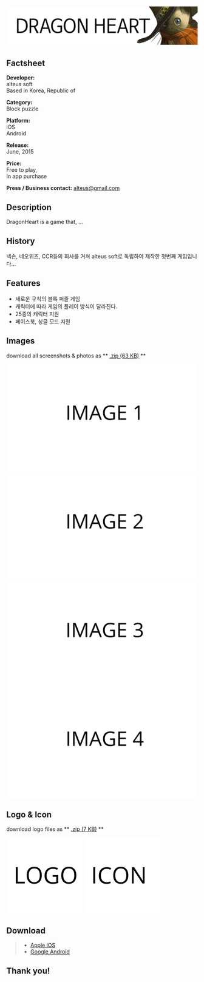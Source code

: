 # ![alteus soft](assets/images/headerDragonHeart.png)

## Factsheet

**Developer:**  
alteus soft  
Based in Korea, Republic of

**Category:**  
Block puzzle

**Platform:**  
iOS  
Android

**Release:**  
June, 2015

**Price:**  
Free to play,  
In app purchase

**Press / Business contact:**
[alteus@gmail.com][contact]

## Description

DragonHeart is a game that, ...


## History

넥슨, 네오위즈, CCR등의 회사를 거쳐 alteus soft로 독립하여 제작한 첫번째 게임입니다...

## Features

* 새로운 규칙의 블록 퍼즐 게임
* 캐릭터에 따라 게임의 플레이 방식이 달라진다.
* 25종의 캐릭터 지원
* 페이스북, 싱글 모드 지원

## Images

download all screenshots & photos as ** [.zip (63 KB)](assets/images/images.zip "Images zip") **

[![image_01_name](assets/images/image_01.png)](assets/images/image_01.png)
[![image_02_name](assets/images/image_02.png)](assets/images/image_02.png)
[![image_03_name](assets/images/image_03.png)](assets/images/image_03.png)
[![image_04_name](assets/images/image_04.png)](assets/images/image_04.png)

## Logo & Icon

download logo files as ** [.zip (7 KB)]( assets/images/logo.zip "Logo & Icon zip") **

[![logo](assets/images/logo.png)](assets/images/logo.png "Logo")
[![icon](assets/images/icon.png)](assets/images/icon.png "Icon")

## Download

> * [Apple iOS](http://link)
> * [Google Android](http://link)

## Thank you!

<!--- =====================================================================  -->
<!--- Referenced links -->

[homepage]: http://companydomain.com "Company Name"

[contact]: mailto:alteus@gmail.com

<!--- Social -->

[twitter]: https://twitter.com/companyname
[facebook]: https://facebook.com/companyname
[skype]: callto:companyskypename

<!--- Projects  -->

[Korean]: projects/DragonHeart_KR/
